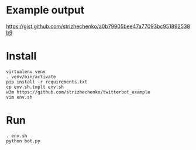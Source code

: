 # Example output

https://gist.github.com/strizhechenko/a0b79905bee47a77093bc951892538b9

# Install

	virtualenv venv
	. venv/bin/activate
	pip install -r requirements.txt
	cp env.sh.tmplt env.sh
	w3m https://github.com/strizhechenko/twitterbot_example
	vim env.sh

# Run

	. env.sh
	python bot.py
